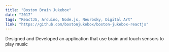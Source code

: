```yaml
---
title: "Boston Brain Jukebox"
date: "2017"
tags: "ReactJS, Arduino, Node.js, Neurosky, Digital Art"
link: "https://github.com/bostonjukebox/boston-jukebox-reactjs"
---
```


Designed and Developed an application that use brain and touch sensors to play music

